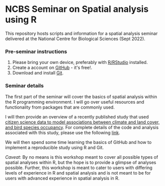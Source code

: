 # NCBS Seminar on Spatial analysis using R  

This repository hosts scripts and information for a spatial analysis seminar delivered at the National Centre for Biological Sciences (Sept 2022).  

### Pre-seminar instructions  

1.	Please bring your own device, preferably with [R/RStudio](https://www.rstudio.com/) installed.  
2. Create a account on [GitHub](https://github.com/) - it's free!.  
3. Download and install [Git](https://git-scm.com/downloads). 

### Seminar details  

The first part of the seminar will cover the basics of spatial analysis within the R programming environment. I will go over useful resources and functionality from packages that are commonly used.  

I will then provide an overview of a recently published study that used [citizen science data to model associations between climate and land cover, and bird species occupancy](https://onlinelibrary.wiley.com/doi/full/10.1111/ecog.06075). For complete details of the code and analysis associated with this study, please use the following [link](https://github.com/vjjan91/eBirdOccupancy).  

We will then spend some time learning the basics of GitHub and how to implement a reproducible study using R and Git.    

_Caveat_: By no means is this workshop meant to cover all possible types of spatial analyses within R, but the hope is to provide a glimpse of analyses possible. Further, this workshop is meant to cater to users with differing levels of experience in R and spatial analysis and is not meant to be for users with advanced experience in spatial analysis in R.